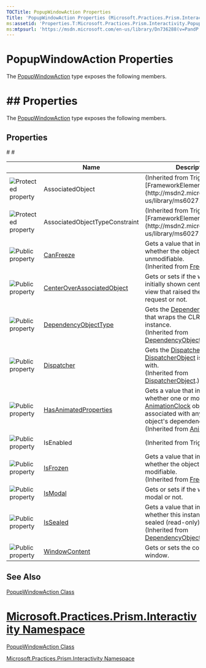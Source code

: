```yaml
---
TOCTitle: PopupWindowAction Properties
Title: 'PopupWindowAction Properties (Microsoft.Practices.Prism.Interactivity)'
ms:assetid: 'Properties.T:Microsoft.Practices.Prism.Interactivity.PopupWindowAction'
ms:mtpsurl: 'https://msdn.microsoft.com/en-us/library/Dn736288(v=PandP.50)'
---
```



# PopupWindowAction Properties

The [PopupWindowAction](https://msdn.microsoft.com/en-us/library/microsoft.practices.prism.interactivity.popupwindowaction(v=pandp.50)) type exposes the following members.

# ## Properties
The [PopupWindowAction](https://msdn.microsoft.com/library/microsoft.practices.prism.interactivity.popupwindowaction) type exposes the following members.

## Properties

<span id="propertyTableToggle"></span>
<table>

<thead>
<tr class="header">
<th> </th>
<th>Name</th>
<th>Description</th>
</tr>
</thead>
<tbody>
<tr class="odd">
<td><img src="https://msdn.microsoft.com/en-us/Dn736288.protproperty(en-us,PandP.50).gif" title="Protected property" /></td>
<td>AssociatedObject</td>
# <td>(Inherited from TriggerAction(Of [FrameworkElement](http://msdn2.microsoft.com/en-us/library/ms602714)).)</td>
<td>(Inherited from TriggerAction&lt;(Of &lt;(<a href="http://msdn.microsoft.com/en-us/library/ms602714">FrameworkElement</a>&gt;)&gt;).)</td>
</tr>
<tr class="even">
<td><img src="https://msdn.microsoft.com/en-us/Dn736288.protproperty(en-us,PandP.50).gif" title="Protected property" /></td>
<td>AssociatedObjectTypeConstraint</td>
# <td>(Inherited from TriggerAction(Of [FrameworkElement](http://msdn2.microsoft.com/en-us/library/ms602714)).)</td>
<td>(Inherited from TriggerAction&lt;(Of &lt;(<a href="http://msdn.microsoft.com/en-us/library/ms602714">FrameworkElement</a>&gt;)&gt;).)</td>
</tr>
<tr class="odd">
<td><img src="https://msdn.microsoft.com/en-us/Dn736288.pubproperty(en-us,PandP.50).gif" title="Public property" /></td>
<td><a href="http://msdn.microsoft.com/en-us/library/ms600923">CanFreeze</a></td>
<td><div class="summary">
Gets a value that indicates whether the object can be made unmodifiable.
</div>
(Inherited from <a href="http://msdn.microsoft.com/en-us/library/ms602734">Freezable</a>.)</td>
</tr>
<tr class="even">
<td><img src="https://msdn.microsoft.com/en-us/Dn736288.pubproperty(en-us,PandP.50).gif" title="Public property" /></td>
<td><a href="https://msdn.microsoft.com/library/microsoft.practices.prism.interactivity.popupwindowaction.centeroverassociatedobject">CenterOverAssociatedObject</a></td>
<td><div class="summary">
Gets or sets if the window will be initially shown centered over the view that raised the interaction request or not.
</div></td>
</tr>
<tr class="odd">
<td><img src="https://msdn.microsoft.com/en-us/Dn736288.pubproperty(en-us,PandP.50).gif" title="Public property" /></td>
<td><a href="http://msdn.microsoft.com/en-us/library/ms600674">DependencyObjectType</a></td>
<td><div class="summary">
Gets the <a href="http://msdn.microsoft.com/en-us/library/ms589310">DependencyObjectType</a> that wraps the CLR type of this instance. 
</div>
(Inherited from <a href="http://msdn.microsoft.com/en-us/library/ms589309">DependencyObject</a>.)</td>
</tr>
<tr class="even">
<td><img src="https://msdn.microsoft.com/en-us/Dn736288.pubproperty(en-us,PandP.50).gif" title="Public property" /></td>
<td><a href="http://msdn.microsoft.com/en-us/library/ms605656">Dispatcher</a></td>
<td><div class="summary">
Gets the <a href="http://msdn.microsoft.com/en-us/library/ms615907">Dispatcher</a> this <a href="http://msdn.microsoft.com/en-us/library/ms615925">DispatcherObject</a> is associated with.
</div>
(Inherited from <a href="http://msdn.microsoft.com/en-us/library/ms615925">DispatcherObject</a>.)</td>
</tr>
<tr class="odd">
<td><img src="https://msdn.microsoft.com/en-us/Dn736288.pubproperty(en-us,PandP.50).gif" title="Public property" /></td>
<td><a href="http://msdn.microsoft.com/en-us/library/ms616442">HasAnimatedProperties</a></td>
<td><div class="summary">
Gets a value that indicates whether one or more <a href="http://msdn.microsoft.com/en-us/library/ms618394">AnimationClock</a> objects is associated with any of this object's dependency properties.
</div>
(Inherited from <a href="http://msdn.microsoft.com/en-us/library/ms618388">Animatable</a>.)</td>
</tr>
<tr class="even">
<td><img src="https://msdn.microsoft.com/en-us/Dn736288.pubproperty(en-us,PandP.50).gif" title="Public property" /></td>
<td>IsEnabled</td>
<td>(Inherited from TriggerAction.)</td>
</tr>
<tr class="odd">
<td><img src="https://msdn.microsoft.com/en-us/Dn736288.pubproperty(en-us,PandP.50).gif" title="Public property" /></td>
<td><a href="http://msdn.microsoft.com/en-us/library/ms600924">IsFrozen</a></td>
<td><div class="summary">
Gets a value that indicates whether the object is currently modifiable.
</div>
(Inherited from <a href="http://msdn.microsoft.com/en-us/library/ms602734">Freezable</a>.)</td>
</tr>
<tr class="even">
<td><img src="https://msdn.microsoft.com/en-us/Dn736288.pubproperty(en-us,PandP.50).gif" title="Public property" /></td>
<td><a href="https://msdn.microsoft.com/library/microsoft.practices.prism.interactivity.popupwindowaction.ismodal">IsModal</a></td>
<td><div class="summary">
Gets or sets if the window will be modal or not.
</div></td>
</tr>
<tr class="odd">
<td><img src="https://msdn.microsoft.com/en-us/Dn736288.pubproperty(en-us,PandP.50).gif" title="Public property" /></td>
<td><a href="http://msdn.microsoft.com/en-us/library/ms600677">IsSealed</a></td>
<td><div class="summary">
Gets a value that indicates whether this instance is currently sealed (read-only).
</div>
(Inherited from <a href="http://msdn.microsoft.com/en-us/library/ms589309">DependencyObject</a>.)</td>
</tr>
<tr class="even">
<td><img src="https://msdn.microsoft.com/en-us/Dn736288.pubproperty(en-us,PandP.50).gif" title="Public property" /></td>
<td><a href="https://msdn.microsoft.com/library/microsoft.practices.prism.interactivity.popupwindowaction.windowcontent">WindowContent</a></td>
<td><div class="summary">
Gets or sets the content of the window.
</div></td>
</tr>
</tbody>
</table>

## See Also

[PopupWindowAction Class](https://msdn.microsoft.com/en-us/library/microsoft.practices.prism.interactivity.popupwindowaction(v=pandp.50))

# [Microsoft.Practices.Prism.Interactivity Namespace](https://msdn.microsoft.com/en-us/library/microsoft.practices.prism.interactivity(v=pandp.50))

[PopupWindowAction Class](https://msdn.microsoft.com/library/microsoft.practices.prism.interactivity.popupwindowaction)

[Microsoft.Practices.Prism.Interactivity Namespace](https://msdn.microsoft.com/library/microsoft.practices.prism.interactivity)
